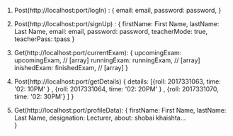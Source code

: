 
1) Post(http://localhost:port/logIn) :
    {
        email: email,
        password: password,
    }
2) Post(http://localhost:port/signUp) :
    {
        firstName: First Name,
        lastName: Last Name,
        email: email,
        password: password,
        teacherMode: true,
        teacherPass: tpass
    }


3) Get(http://localhost:port/currentExam):
    {
        upcomingExam: upcomingExam,  // [array]
        runningExam: runningExam,    // [array]
        inishedExam: finishedExam,   // [array]
    }

4) Post(http://localhost:port/getDetails)
    {
        details: [{roll: 2017331063, time: '02: 10PM' } , {roll: 2017331064, time: '02: 20PM' } , {roll: 2017331070, time: '02: 30PM'}  ]
    }

5) Get(http://localhost:port/profileData):
    {
        firstName: First Name,
        lastName: Last Name,
        designation: Lecturer,
        about: shobai khaishta...        
    }